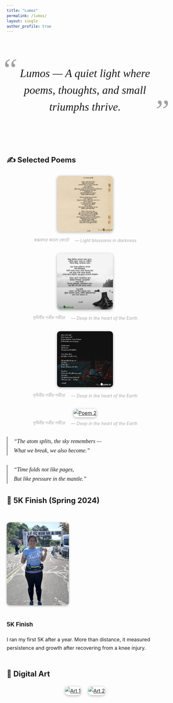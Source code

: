 ```yaml
---
title: "Lumos"
permalink: /lumos/
layout: single
author_profile: true
---
```


<!-- Load elegant font, Bengali font, and lightbox assets -->
<link href="https://fonts.googleapis.com/css2?family=Playfair+Display:ital,wght@1,600&family=Noto+Serif+Bengali&display=swap" rel="stylesheet">
<link href="https://cdn.jsdelivr.net/npm/glightbox/dist/css/glightbox.min.css" rel="stylesheet">
<script src="https://cdn.jsdelivr.net/npm/glightbox/dist/js/glightbox.min.js"></script>
<script>
document.addEventListener("DOMContentLoaded", function() {
  const lightbox = GLightbox({ selector: '.glightbox' });
});
</script>

<style>
@keyframes fadeInUp {
  0% { opacity: 0; transform: translateY(20px); }
  100% { opacity: 1; transform: translateY(0); }
}
.fade-in { animation: fadeInUp 1.2s ease-out both; }

.lumos-wrapper {
  max-width: 800px;
  margin: 60px auto 40px auto;
  font-family: 'Playfair Display', serif;
  text-align: center;
  position: relative;
}
.lumos-title {
  font-size: 36px;
  font-style: italic;
  line-height: 1.5;
  padding: 40px 20px;
  position: relative;
}
.lumos-title::before,
.lumos-title::after {
  font-size: 100px;
  font-family: 'Playfair Display', serif;
  position: absolute;
  opacity: 0.4;
}
.lumos-title::before { content: "\201C"; top: -20px; left: -20px; }
.lumos-title::after { content: "\201D"; bottom: -20px; right: -20px; }

.lumos-section {
  max-width: 800px;
  margin: 0 auto;
  padding-top: 10px;
  font-size: 16px;
  line-height: 1.7;
}

.poem-block {
  font-family: 'Playfair Display', serif;
  font-style: italic;
  font-size: 18px;
  margin-top: 20px;
  margin-bottom: 30px;
  padding-left: 20px;
  border-left: 3px solid #999;
}

.poem-img-block {
  text-align: center;
  margin: 30px 0;
}
.poem-img-block img {
  width: 180px;
  border-radius: 10px;
  box-shadow: 0 2px 8px rgba(0,0,0,0.3);
  transition: transform 0.3s ease;
}
.poem-img-block img:hover {
  transform: scale(1.03);
}

.caption-row {
  display: flex;
  justify-content: center;
  gap: 20px;
  font-size: 14px;
  color: #aaa;
  margin-top: 8px;
  font-style: italic;
  flex-wrap: wrap;
}
.caption-row span:first-child {
  font-family: 'Noto Serif Bengali', serif;
}

.fivek-flex {
  display: flex;
  align-items: center;
  gap: 20px;
  margin-top: 50px;
  flex-wrap: wrap;
}
.fivek-img {
  width: 200px;
  border-radius: 10px;
  box-shadow: 0 2px 6px rgba(0,0,0,0.3);
}

.art-gallery {
  display: flex;
  flex-wrap: wrap;
  justify-content: center;
  gap: 25px;
  margin-top: 20px;
}
.art-gallery img {
  width: 220px;
  border-radius: 10px;
  box-shadow: 0 2px 10px rgba(0,0,0,0.3);
  transition: transform 0.3s ease;
}
.art-gallery img:hover {
  transform: scale(1.05);
}
</style>

<div class="lumos-wrapper fade-in">
  <div class="lumos-title">
    Lumos — A quiet light where poems, thoughts, and small triumphs thrive.
  </div>
</div>

<div class="lumos-section fade-in">

## ✍️ Selected Poems

<div class="poem-img-block">
  <a href="/images/lumos/poem-1.jpg" class="glightbox" data-title="Poem 1">
    <img src="/images/lumos/poem-1.jpg" alt="Poem 1">
  </a>
  <div class="caption-row">
    <span>অন্ধকারে আলো ফোটে</span>
    <span>— Light blossoms in darkness</span>
  </div>
</div>

<div class="poem-img-block">
  <a href="/images/lumos/poem-2.jpg" class="glightbox" data-title="Poem 2">
    <img src="/images/lumos/poem-2.jpg" alt="Poem 2">
  </a>
  <div class="caption-row">
    <span>পৃথিবীর গভীর গভীরে</span>
    <span>— Deep in the heart of the Earth</span>
  </div>
</div>

<div class="poem-img-block">
  <a href="/images/lumos/poem-3.jpg" class="glightbox" data-title="Poem 2">
    <img src="/images/lumos/poem-3.jpg" alt="Poem 2">
  </a>
  <div class="caption-row">
    <span>পৃথিবীর গভীর গভীরে</span>
    <span>— Deep in the heart of the Earth</span>
  </div>
</div>

<div class="poem-img-block">
  <a href="/images/lumos/IMG_6776.jpeg" class="glightbox" data-title="Poem 2">
    <img src="/images/lumos/IMG_6779.jepg" alt="Poem 2">
  </a>
  <div class="caption-row">
    <span>পৃথিবীর গভীর গভীরে</span>
    <span>— Deep in the heart of the Earth</span>
  </div>
</div>

<div class="poem-block">
  “The atom splits, the sky remembers —<br>
  What we break, we also become.”
</div>

<div class="poem-block">
  “Time folds not like pages,<br>
  But like pressure in the mantle.”
</div>

## 🏃 5K Finish (Spring 2024)

<div class="fivek-flex">
  <img src="/images/lumos/Lilac_Run_5K.jpg" alt="5K finish" class="fivek-img">
  <div>
    <h3>5K Finish</h3>
    <p>I ran my first 5K after a year. More than distance, it measured persistence and growth after recovering from a knee injury.</p>
  </div>
</div>

## 🎨 Digital Art

<div class="art-gallery">
  <a href="/images/lumos/Warli-art-1.jpg" class="glightbox"><img src="/images/lumos/art1.jpg" alt="Art 1"></a>
  <a href="/images/lumos/Warli-art-2.jpg" class="glightbox"><img src="/images/lumos/art2.jpg" alt="Art 2"></a>
</div>

</div>
